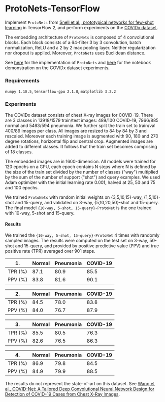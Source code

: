 # ProtoNets-TensorFlow
Implement `ProtoNets` from [Snell et al., prototypical networks for few-shot learning](https://arxiv.org/abs/1703.05175) in TensorFlow 2, and perform experiments on the [COVIDx dataset](https://github.com/lindawangg/COVID-Net/blob/master/docs/COVIDx.md).

The embedding architecture of `ProtoNets` is composed of 4 convolutional blocks. Each block consists of a 64-filter 3 by 3 convolution, batch normalization, ReLU and a 2 by 2 max pooling layer. Neither regularization nor dropout is applied. Moreover, `ProtoNets` uses Euclidean distance.

See [here](https://github.com/DrMMZ/ProtoNets-TensorFlow/blob/master/ProtoNets/ProtoNets.py) for the implementation of `ProtoNets` and [here](https://github.com/DrMMZ/ProtoNets-TensorFlow/blob/master/Experiments/COVIDx.ipynb) for the notebook demonstration on the COVIDx dataset experiments.


### Requirements
`numpy 1.18.5`, `tensorflow-gpu 2.1.0`, `matplotlib 3.2.2`


### Experiments
The COVIDx dataset consists of chest X-ray images for COVID-19. There are 3 classes in 13918/1579 train/test images: 489/100 COVID-19, 7966/885 normal and 5463/594 pneumonia. We further split the train set to train/val 400/89 images per class. All images are resized to 84 by 84 by 3 and rescaled. Moreover each training image is augmented with 90, 180 and 270 degree rotations, horizontal flip and central crop. Augmented images are added to different classes. It follows that the train set becomes comprising of 18 classes. 

The embedded images are in 1600-dimension. All models were trained for 120 epochs on a GPU, each epoch contains N steps where N is defined by the size of the train set divided by the number of classes ("way") multiplied by the sum of the number of support ("shot") and query examples. We used Adam optimizer with the initial learning rate 0.001, halved at 25, 50 and 75 and 100 epochs.

We trained `ProtoNets` with random initial weights on {3,5,10,15}-way, {1,5,10}-shot and 15-query, and validated on 3-way, {5,10,20,50}-shot and 15-query. The final model `{10-way, 5-shot, 15-query}-ProtoNet` is the one trained with 10-way, 5-shot and 15-query. 

#### Results
We trained the `{10-way, 5-shot, 15-query}-ProtoNet` 4 times with randomly sampled images. The results were computed on the test set on 3-way, 50-shot and 15-query, and provided by positive predictive value (PPV) and true positive rate (TPR) averaged over 901 steps.

|1.|Normal|Pneumonia|COVID-19|
|---|---|---|---|
|TPR (%)|87.1|80.9|85.5|
|PPV (%)|83.8|81.6|90.1|

|2.|Normal|Pneumonia|COVID-19|
|---|---|---|---|
|TPR (%)|84.5|78.0|83.8|
|PPV (%)|84.0|76.7|87.9|

|3.|Normal|Pneumonia|COVID-19|
|---|---|---|---|
|TPR (%)|85.5|80.5|76.3|
|PPV (%)|82.6|76.5|86.3|

|4.|Normal|Pneumonia|COVID-19|
|---|---|---|---|
|TPR (%)|86.9|79.8|84.5|
|PPV (%)|84.9|79.9|88.5|

The results do not represent the state-of-art on this dataset. See [Wang et al., COVID-Net: A Tailored Deep Convolutional Neural Network Design for Detection of COVID-19 Cases from Chest X-Ray Images](https://arxiv.org/abs/2003.09871). 
